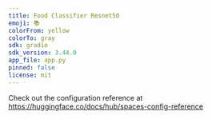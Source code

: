 ```yaml
---
title: Food Classifier Resnet50
emoji: 📚
colorFrom: yellow
colorTo: gray
sdk: gradio
sdk_version: 3.44.0
app_file: app.py
pinned: false
license: mit
---
```


Check out the configuration reference at https://huggingface.co/docs/hub/spaces-config-reference
